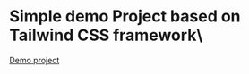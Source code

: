 # Simple demo Project based on Tailwind CSS framework\

[Demo project](https://karlasz.github.io/FoodApp-tailwindCSS/public/index)
